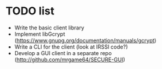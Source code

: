 TODO list
===========

* Write the basic client library
* Implement libGcrypt (https://www.gnupg.org/documentation/manuals/gcrypt)
* Write a CLI for the client (look at IRSSI code?)
* Develop a GUI client in a separate repo (http://github.com/mrgame64/SECURE-GUI)
